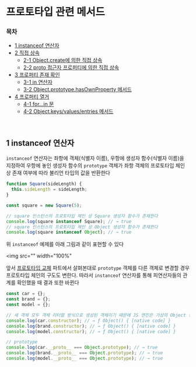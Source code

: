 # 프로토타입 관련 메서드

### 목차 

- [1 instanceof 연산자](#1-instanceof-연산자)
- [2 직접 상속](#2-직접-상속)
  - [2-1 Object.create에 의한 직접 상속](#2-1-Object.create에-의한-직접-상속)
  - [2-2 proto 접근자 프로퍼티에 의한 직접 상속](#2-2-proto-접근자-프로퍼티에-의한-직접-상속)
- [3 프로퍼티 존재 확인](#3-프로퍼티-존재-확인)
  - [3-1 in 연산자](#3-1-in-연산자)
  - [3-2 Object.prototype.hasOwnProperty 메서드](#3-2-Object.prototype.hasOwnProperty-메서드)
- [4 프로퍼티 열거](#4-프로퍼티-열거)
  - [4-1 for...in 문](#4-1-for...in-문)
  - [4-2 Object.keys/values/entries 메서드](#4-1-Object.keys/values/entries-메서드)

<br>

## 1 instanceof 연산자

`instanceof` 연산자는 좌항에 객체(식별자 이름), 우항에 생성자 함수(식별자 이름)을 지정하여 우항에 놓인 생성자 함수의 `prototype` 객체가 좌항 객체의 프로토타입 체인 상 존재 여부에 따라 불리언 타입의 값을 반환한다

```javascript
function Square(sideLength) {
  this.sideLength = sideLength;
}

const square = new Square(5);

// square 인스턴스의 프로토타입 체인 상 Square 생성자 함수가 존재한다
console.log(square instanceof Square); // → true
// square 인스턴스의 프로토타입 체인 상 Object 생성자 함수가 존재한다
console.log(square instanceof Object); // → true
```

위 `instanceof` 예제를 아래 그림과 같이 표현할 수 있다

<img src="" width="100%"

앞서 [프로토타입 교체](https://github.com/jacenam/WIL-archive/blob/main/Web%20Development/JS/JS%20Basics/Prototype/prototype%20chain.md#5-%ED%94%84%EB%A1%9C%ED%86%A0%ED%83%80%EC%9E%85%EC%9D%98-%EA%B5%90%EC%B2%B4) 파트에서 살펴본대로 `prototype` 객체를 다른 객체로 변경할 경우  프로토타입 체인의 구도도 변한다. 따라서 `instanceof` 연산자를 통해 피연산자들의 관계를 확인했을 때 결과 또한 바뀐다

```javascript
const car = {};
const brand = {};
const model = {};

// 세 객체 모두 객체 리터럴 방식으로 생성된 객체이기 때문에 JS 엔진은 가상의 Object 생성자 함수를 생성하여 세 객체와 연결된다
console.log(car.constructor); // → ƒ Object() { [native code] }
console.log(brand.constructor); // → ƒ Object() { [native code] }
console.log(model.constructor); // → ƒ Object() { [native code] }

// prototype
console.log(car.__proto__ === Object.prototype); // → true
console.log(brand.__proto__ === Object.prototype); // → true
console.log(model.__proto__ === Object.prototype); // → true
```







